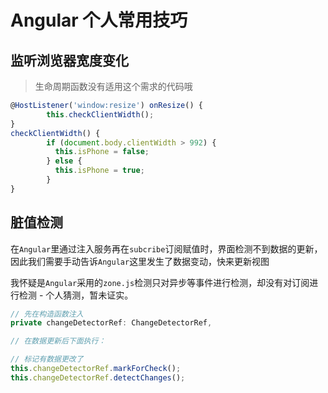 # Angular 个人常用技巧

## 监听浏览器宽度变化

> 生命周期函数没有适用这个需求的代码哦

```ts
@HostListener('window:resize') onResize() {
		this.checkClientWidth();
}
checkClientWidth() {
		if (document.body.clientWidth > 992) {
		  this.isPhone = false;
		} else {
		  this.isPhone = true;
		}
}
```
## 脏值检测
在`Angular`里通过注入服务再在`subcribe`订阅赋值时，界面检测不到数据的更新，因此我们需要手动告诉`Angular`这里发生了数据变动，快来更新视图

我怀疑是`Angular`采用的`zone.js`检测只对异步等事件进行检测，却没有对订阅进行检测 - 个人猜测，暂未证实。

```ts
// 先在构造函数注入
private changeDetectorRef: ChangeDetectorRef,

// 在数据更新后下面执行：

// 标记有数据更改了
this.changeDetectorRef.markForCheck();
this.changeDetectorRef.detectChanges();
```